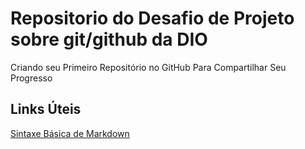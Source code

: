 # Repositorio do Desafio de Projeto sobre git/github da DIO
Criando seu Primeiro Repositório no GitHub Para Compartilhar Seu Progresso

## Links Úteis
[Sintaxe Básica de Markdown](https://www.markdownguide.org/)
